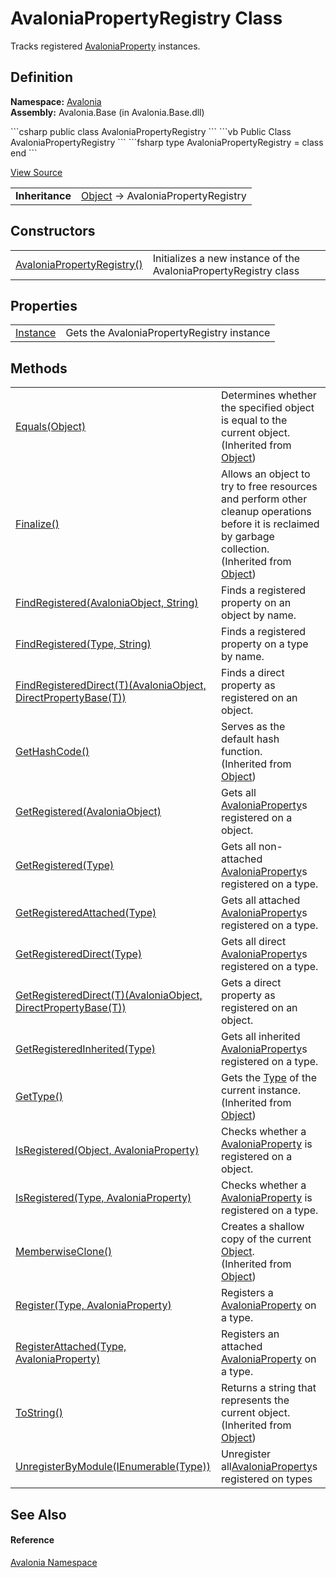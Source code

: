 # AvaloniaPropertyRegistry Class


Tracks registered <a href="T_Avalonia_AvaloniaProperty">AvaloniaProperty</a> instances.



## Definition
**Namespace:** <a href="N_Avalonia">Avalonia</a>  
**Assembly:** Avalonia.Base (in Avalonia.Base.dll)

<Tabs groupId="api-code-preview">
<TabItem value="csharp" label="C#">
```csharp
public class AvaloniaPropertyRegistry
```
</TabItem>
<TabItem value="vb" label="VB">
```vb
Public Class AvaloniaPropertyRegistry
```
</TabItem>
<TabItem value="fsharp" label="F#">
```fsharp
type AvaloniaPropertyRegistry = class end
```
</TabItem>
</Tabs>



<a href="https://github.com/AvaloniaUI/Avalonia/tree/master/src/Avalonia.Base/AvaloniaPropertyRegistry.cs" title="View the source code">View Source</a>

<table>
<tr><td><strong>Inheritance</strong></td><td><a href="https://learn.microsoft.com/dotnet/api/system.object" target="_blank" rel="noopener noreferrer">Object</a>  →  AvaloniaPropertyRegistry</td></tr>
</table>



## Constructors
<table>
<tr>
<td><a href="M_Avalonia_AvaloniaPropertyRegistry__ctor">AvaloniaPropertyRegistry()</a></td>
<td>Initializes a new instance of the AvaloniaPropertyRegistry class</td>
</tr>
</table>

## Properties
<table>
<tr>
<td><a href="P_Avalonia_AvaloniaPropertyRegistry_Instance">Instance</a></td>
<td>Gets the AvaloniaPropertyRegistry instance</td>
</tr>
</table>

## Methods
<table>
<tr>
<td><a href="https://learn.microsoft.com/dotnet/api/system.object.equals#system-object-equals(system-object)" target="_blank" rel="noopener noreferrer">Equals(Object)</a></td>
<td>Determines whether the specified object is equal to the current object.<br />(Inherited from <a href="https://learn.microsoft.com/dotnet/api/system.object" target="_blank" rel="noopener noreferrer">Object</a>)</td>
</tr>
<tr>
<td><a href="https://learn.microsoft.com/dotnet/api/system.object.finalize" target="_blank" rel="noopener noreferrer">Finalize()</a></td>
<td>Allows an object to try to free resources and perform other cleanup operations before it is reclaimed by garbage collection.<br />(Inherited from <a href="https://learn.microsoft.com/dotnet/api/system.object" target="_blank" rel="noopener noreferrer">Object</a>)</td>
</tr>
<tr>
<td><a href="M_Avalonia_AvaloniaPropertyRegistry_FindRegistered">FindRegistered(AvaloniaObject, String)</a></td>
<td>Finds a registered property on an object by name.</td>
</tr>
<tr>
<td><a href="M_Avalonia_AvaloniaPropertyRegistry_FindRegistered_1">FindRegistered(Type, String)</a></td>
<td>Finds a registered property on a type by name.</td>
</tr>
<tr>
<td><a href="M_Avalonia_AvaloniaPropertyRegistry_FindRegisteredDirect__1">FindRegisteredDirect(T)(AvaloniaObject, DirectPropertyBase(T))</a></td>
<td>Finds a direct property as registered on an object.</td>
</tr>
<tr>
<td><a href="https://learn.microsoft.com/dotnet/api/system.object.gethashcode" target="_blank" rel="noopener noreferrer">GetHashCode()</a></td>
<td>Serves as the default hash function.<br />(Inherited from <a href="https://learn.microsoft.com/dotnet/api/system.object" target="_blank" rel="noopener noreferrer">Object</a>)</td>
</tr>
<tr>
<td><a href="M_Avalonia_AvaloniaPropertyRegistry_GetRegistered">GetRegistered(AvaloniaObject)</a></td>
<td>Gets all <a href="T_Avalonia_AvaloniaProperty">AvaloniaProperty</a>s registered on a object.</td>
</tr>
<tr>
<td><a href="M_Avalonia_AvaloniaPropertyRegistry_GetRegistered_1">GetRegistered(Type)</a></td>
<td>Gets all non-attached <a href="T_Avalonia_AvaloniaProperty">AvaloniaProperty</a>s registered on a type.</td>
</tr>
<tr>
<td><a href="M_Avalonia_AvaloniaPropertyRegistry_GetRegisteredAttached">GetRegisteredAttached(Type)</a></td>
<td>Gets all attached <a href="T_Avalonia_AvaloniaProperty">AvaloniaProperty</a>s registered on a type.</td>
</tr>
<tr>
<td><a href="M_Avalonia_AvaloniaPropertyRegistry_GetRegisteredDirect">GetRegisteredDirect(Type)</a></td>
<td>Gets all direct <a href="T_Avalonia_AvaloniaProperty">AvaloniaProperty</a>s registered on a type.</td>
</tr>
<tr>
<td><a href="M_Avalonia_AvaloniaPropertyRegistry_GetRegisteredDirect__1">GetRegisteredDirect(T)(AvaloniaObject, DirectPropertyBase(T))</a></td>
<td>Gets a direct property as registered on an object.</td>
</tr>
<tr>
<td><a href="M_Avalonia_AvaloniaPropertyRegistry_GetRegisteredInherited">GetRegisteredInherited(Type)</a></td>
<td>Gets all inherited <a href="T_Avalonia_AvaloniaProperty">AvaloniaProperty</a>s registered on a type.</td>
</tr>
<tr>
<td><a href="https://learn.microsoft.com/dotnet/api/system.object.gettype" target="_blank" rel="noopener noreferrer">GetType()</a></td>
<td>Gets the <a href="https://learn.microsoft.com/dotnet/api/system.type" target="_blank" rel="noopener noreferrer">Type</a> of the current instance.<br />(Inherited from <a href="https://learn.microsoft.com/dotnet/api/system.object" target="_blank" rel="noopener noreferrer">Object</a>)</td>
</tr>
<tr>
<td><a href="M_Avalonia_AvaloniaPropertyRegistry_IsRegistered">IsRegistered(Object, AvaloniaProperty)</a></td>
<td>Checks whether a <a href="T_Avalonia_AvaloniaProperty">AvaloniaProperty</a> is registered on a object.</td>
</tr>
<tr>
<td><a href="M_Avalonia_AvaloniaPropertyRegistry_IsRegistered_1">IsRegistered(Type, AvaloniaProperty)</a></td>
<td>Checks whether a <a href="T_Avalonia_AvaloniaProperty">AvaloniaProperty</a> is registered on a type.</td>
</tr>
<tr>
<td><a href="https://learn.microsoft.com/dotnet/api/system.object.memberwiseclone" target="_blank" rel="noopener noreferrer">MemberwiseClone()</a></td>
<td>Creates a shallow copy of the current <a href="https://learn.microsoft.com/dotnet/api/system.object" target="_blank" rel="noopener noreferrer">Object</a>.<br />(Inherited from <a href="https://learn.microsoft.com/dotnet/api/system.object" target="_blank" rel="noopener noreferrer">Object</a>)</td>
</tr>
<tr>
<td><a href="M_Avalonia_AvaloniaPropertyRegistry_Register">Register(Type, AvaloniaProperty)</a></td>
<td>Registers a <a href="T_Avalonia_AvaloniaProperty">AvaloniaProperty</a> on a type.</td>
</tr>
<tr>
<td><a href="M_Avalonia_AvaloniaPropertyRegistry_RegisterAttached">RegisterAttached(Type, AvaloniaProperty)</a></td>
<td>Registers an attached <a href="T_Avalonia_AvaloniaProperty">AvaloniaProperty</a> on a type.</td>
</tr>
<tr>
<td><a href="https://learn.microsoft.com/dotnet/api/system.object.tostring" target="_blank" rel="noopener noreferrer">ToString()</a></td>
<td>Returns a string that represents the current object.<br />(Inherited from <a href="https://learn.microsoft.com/dotnet/api/system.object" target="_blank" rel="noopener noreferrer">Object</a>)</td>
</tr>
<tr>
<td><a href="M_Avalonia_AvaloniaPropertyRegistry_UnregisterByModule">UnregisterByModule(IEnumerable(Type))</a></td>
<td>Unregister all<a href="T_Avalonia_AvaloniaProperty">AvaloniaProperty</a>s registered on types</td>
</tr>
</table>

## See Also


#### Reference
<a href="N_Avalonia">Avalonia Namespace</a>  

